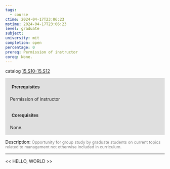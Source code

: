 ```yaml
---
tags:
  - course
ctime: 2024-04-17T23:06:23
mstime: 2024-04-17T23:06:23
level: graduate
subject: 
university: mit
completion: open
percentage: 0
prereq: Permission of instructor
coreq: None.
---
```


catalog [15.S10-15.S12](http://student.mit.edu/catalog/m15c.html#15.S12)

<span style="display: block; padding: 15px; background-color: rgb(100, 100, 100, 0.2);"><font id="m_prereq1339_0" style="display: block; font-family: Arial, sans-serif; font-weight: bold; padding: 5px">Prerequisites</font><br><span id="prereq1339_0">Permission of instructor</span></span>
<span style="display: block; padding: 15px; background-color: rgb(100, 100, 100, 0.2);"><font id="m_coreq1339_0" style="display: block; font-family: Arial, sans-serif; font-weight: bold; padding: 5px">Corequisites</font><br><span id="coreq1339_0">None.</span></span>

<font style="">Description:</font>
<font style="color: grey; font-size: 0.8rem;">Opportunity for group study by graduate students on current topics related to management not otherwise included in curriculum.</font>



---

<< HELLO, WORLD >>
